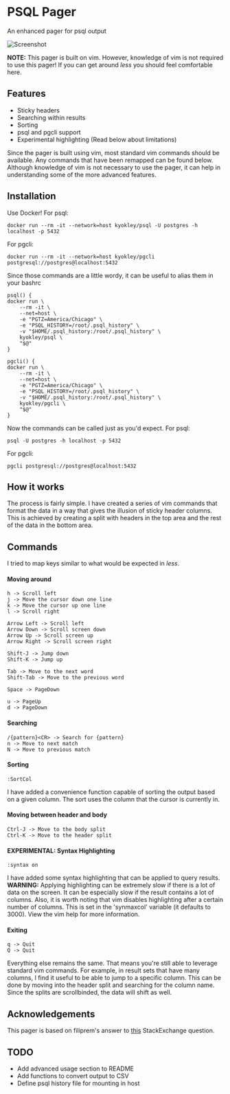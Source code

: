 # PSQL Pager

An enhanced pager for psql output

![Screenshot](/../screenshots/screenshots/output.gif?raw=true)

**NOTE:** This pager is built on vim. However, knowledge of vim is not required to use this pager! If you can get around *less* you should feel comfortable here.

## Features
- Sticky headers
- Searching within results
- Sorting
- psql and pgcli support
- Experimental highlighting (Read below about limitations)

Since the pager is built using vim, most standard vim commands should be available. Any commands that have been remapped can be found below. Although knowledge of vim is not necessary to use the pager, it can help in understanding some of the more advanced features.

## Installation
Use Docker!
For psql:
```
docker run --rm -it --network=host kyokley/psql -U postgres -h localhost -p 5432
```
For pgcli:
```
docker run --rm -it --network=host kyokley/pgcli postgresql://postgres@localhost:5432
```

Since those commands are a little wordy, it can be useful to alias them in your bashrc
```
psql() {
docker run \
    --rm -it \
    --net=host \
    -e "PGTZ=America/Chicago" \
    -e "PSQL_HISTORY=/root/.psql_history" \
    -v "$HOME/.psql_history:/root/.psql_history" \
    kyokley/psql \
    "$@"
}

pgcli() {
docker run \
    --rm -it \
    --net=host \
    -e "PGTZ=America/Chicago" \
    -e "PSQL_HISTORY=/root/.psql_history" \
    -v "$HOME/.psql_history:/root/.psql_history" \
    kyokley/pgcli \
    "$@"
}
```
Now the commands can be called just as you'd expect.
For psql:
```
psql -U postgres -h localhost -p 5432
```
For pgcli:
```
pgcli postgresql://postgres@localhost:5432
```

## How it works
The process is fairly simple. I have created a series of vim commands that format the data in a way that gives the illusion of sticky header columns. This is achieved by creating a split with headers in the top area and the rest of the data in the bottom area.

## Commands
I tried to map keys similar to what would be expected in *less*.

#### Moving around
```
h -> Scroll left
j -> Move the cursor down one line
k -> Move the cursor up one line
l -> Scroll right

Arrow Left -> Scroll left
Arrow Down -> Scroll screen down
Arrow Up -> Scroll screen up
Arrow Right -> Scroll screen right

Shift-J -> Jump down
Shift-K -> Jump up

Tab -> Move to the next word
Shift-Tab -> Move to the previous word

Space -> PageDown

u -> PageUp
d -> PageDown
```

#### Searching
```
/{pattern}<CR> -> Search for {pattern}
n -> Move to next match
N -> Move to previous match
```

#### Sorting
```
:SortCol
```
I have added a convenience function capable of sorting the output based on a given column. The sort uses the column that the cursor is currently in.

#### Moving between header and body
```
Ctrl-J -> Move to the body split
Ctrl-K -> Move to the header split
```

#### EXPERIMENTAL: Syntax Highlighting
```
:syntax on
```
I have added some syntax highlighting that can be applied to query results. **WARNING:** Applying highlighting can be extremely slow if there is a lot of data on the screen. It can be especially slow if the result contains a lot of columns. Also, it is worth noting that vim disables highlighting after a certain number of columns. This is set in the 'synmaxcol' variable (it defaults to 3000). View the vim help for more information.

#### Exiting
```
q -> Quit
Q -> Quit
```

Everything else remains the same. That means you're still able to leverage standard vim commands. For example, in result sets that have many columns, I find it useful to be able to jump to a specific column. This can be done by moving into the header split and searching for the column name. Since the splits are scrollbinded, the data will shift as well.

## Acknowledgements
This pager is based on filiprem's answer to [this](http://unix.stackexchange.com/a/27840) StackExchange question.

## TODO
 - Add advanced usage section to README
 - Add functions to convert output to CSV
 - Define psql history file for mounting in host
